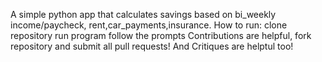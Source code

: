 A simple python app that calculates savings based on bi_weekly income/paycheck, rent,car_payments,insurance.
How to run:
clone repository
run program follow the prompts
Contributions are helpful, fork repository and submit all pull requests!
And Critiques are helptul too!
